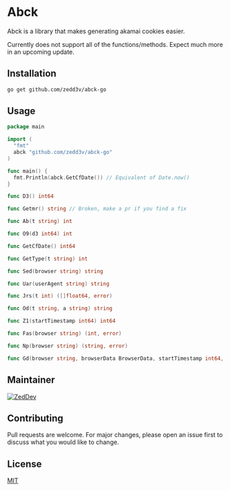 # Abck

Abck is a library that makes generating akamai cookies easier.

Currently does not support all of the functions/methods. Expect much more in an upcoming update.


## Installation

```bash
go get github.com/zedd3v/abck-go
```

## Usage

```go
package main

import (
  "fmt"
  abck "github.com/zedd3v/abck-go"
)

func main() {
  fmt.Println(abck.GetCfDate()) // Equivalent of Date.now()
}
```

```go
func D3() int64

func Getmr() string // Broken, make a pr if you find a fix

func Ab(t string) int

func O9(d3 int64) int

func GetCfDate() int64

func GetType(t string) int

func Sed(browser string) string

func Uar(userAgent string) string

func Jrs(t int) ([]float64, error)

func Od(t string, a string) string

func Z1(startTimestamp int64) int64

func Fas(browser string) (int, error)

func Np(browser string) (string, error)

func Gd(browser string, browserData BrowserData, startTimestamp int64, d3 int64) (string, error)
```

## Maintainer

[![ZedDev](https://github.com/zedd3v.png?size=100)](https://abck.dev/)

## Contributing
Pull requests are welcome. For major changes, please open an issue first to discuss what you would like to change.

## License
[MIT](https://choosealicense.com/licenses/mit/)